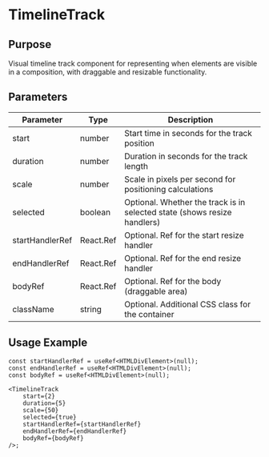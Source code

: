 # TimelineTrack

## Purpose

Visual timeline track component for representing when elements are visible in a composition, with draggable and resizable functionality.

## Parameters

| Parameter       | Type                      | Description                                                              |
| --------------- | ------------------------- | ------------------------------------------------------------------------ |
| start           | number                    | Start time in seconds for the track position                             |
| duration        | number                    | Duration in seconds for the track length                                 |
| scale           | number                    | Scale in pixels per second for positioning calculations                  |
| selected        | boolean                   | Optional. Whether the track is in selected state (shows resize handlers) |
| startHandlerRef | React.Ref<HTMLDivElement> | Optional. Ref for the start resize handler                               |
| endHandlerRef   | React.Ref<HTMLDivElement> | Optional. Ref for the end resize handler                                 |
| bodyRef         | React.Ref<HTMLDivElement> | Optional. Ref for the body (draggable area)                              |
| className       | string                    | Optional. Additional CSS class for the container                         |

## Usage Example

```tsx
const startHandlerRef = useRef<HTMLDivElement>(null);
const endHandlerRef = useRef<HTMLDivElement>(null);
const bodyRef = useRef<HTMLDivElement>(null);

<TimelineTrack
    start={2}
    duration={5}
    scale={50}
    selected={true}
    startHandlerRef={startHandlerRef}
    endHandlerRef={endHandlerRef}
    bodyRef={bodyRef}
/>;
```
